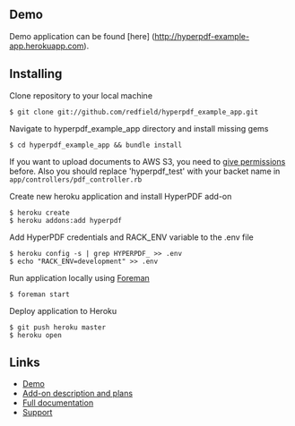 ## Demo

Demo application can be found [here] (http://hyperpdf-example-app.herokuapp.com).

## Installing

Clone repository to your local machine

    $ git clone git://github.com/redfield/hyperpdf_example_app.git
  
Navigate to hyperpdf_example_app directory and install missing gems
  
    $ cd hyperpdf_example_app && bundle install
    
If you want to upload documents to AWS S3, you need to [give permissions](https://devcenter.heroku.com/articles/hyperpdf#s3-permissions) 
before. Also you should replace 'hyperpdf_test' with your backet name in `app/controllers/pdf_controller.rb`
  
Create new heroku application and install HyperPDF add-on

    $ heroku create
    $ heroku addons:add hyperpdf
    
Add HyperPDF credentials and RACK_ENV variable to the .env file

    $ heroku config -s | grep HYPERPDF_ >> .env
    $ echo "RACK_ENV=development" >> .env
    
Run application locally using [Foreman](https://devcenter.heroku.com/articles/procfile#developing-locally-with-foreman)

    $ foreman start
    
Deploy application to Heroku

    $ git push heroku master
    $ heroku open
    
## Links

* [Demo](http://hyperpdf-example-app.herokuapp.com)
* [Add-on description and plans](https://addons.heroku.com/hyperpdf)
* [Full documentation](https://devcenter.heroku.com/articles/hyperpdf)
* [Support](mailto:support@hyper-pdf.com)
